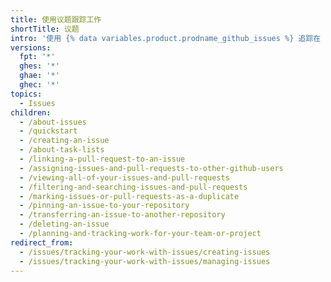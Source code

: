 ```yaml
---
title: 使用议题跟踪工作
shortTitle: 议题
intro: '使用 {% data variables.product.prodname_github_issues %} 追踪在 {% data variables.product.prodname_dotcom %} 上的想法和工作'
versions:
  fpt: '*'
  ghes: '*'
  ghae: '*'
  ghec: '*'
topics:
  - Issues
children:
  - /about-issues
  - /quickstart
  - /creating-an-issue
  - /about-task-lists
  - /linking-a-pull-request-to-an-issue
  - /assigning-issues-and-pull-requests-to-other-github-users
  - /viewing-all-of-your-issues-and-pull-requests
  - /filtering-and-searching-issues-and-pull-requests
  - /marking-issues-or-pull-requests-as-a-duplicate
  - /pinning-an-issue-to-your-repository
  - /transferring-an-issue-to-another-repository
  - /deleting-an-issue
  - /planning-and-tracking-work-for-your-team-or-project
redirect_from:
  - /issues/tracking-your-work-with-issues/creating-issues
  - /issues/tracking-your-work-with-issues/managing-issues
---
```


